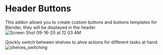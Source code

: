 # Header Buttons
This addon allows you to create custom buttons and buttons templates for Blender, they will be displayed in the header.
![Screen Shot 09-16-20 at 12 03 AM](https://user-images.githubusercontent.com/1472884/93269909-44df2180-f7b0-11ea-9e2d-d1a1242f34bd.PNG)

Quickly switch between shelves to ahve actions for different tasks at hand.
![shelves_switching](https://user-images.githubusercontent.com/1472884/93270182-d353a300-f7b0-11ea-9d6b-9a25267c1ef2.gif)
